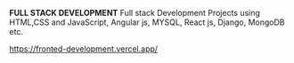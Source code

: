 **FULL STACK DEVELOPMENT**
Full stack Development Projects using HTML,CSS and JavaScript, Angular js, MYSQL, React js, Django, MongoDB etc.

https://fronted-development.vercel.app/
